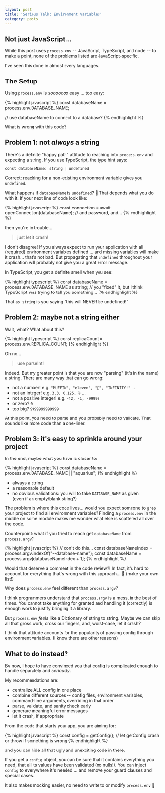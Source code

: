 ```yaml
---
layout: post
title: 'Serious Talk: Environment Variables'
category: posts
---
```

## Not just JavaScript...

While this post uses `process.env` -- JavaScript, TypeScript, and node -- to make a point, none of the problems
listed are JavaScript-specific.

I've seen this done in almost every languages.

## The Setup

Using `process.env` is _sooooooo_ easy ... too easy:

{% highlight javascript %}
const databaseName = process.env.DATABASE_NAME;

// use databaseName to connect to a database?
{% endhighlight %}

What is wrong with this code?

## Problem 1: not _always_ a string

There's a definite "happy path" attitude to reaching into `process.env` and expecting a string. If you use TypeScript, the type hint
says:

    const databaseName: string | undefined

Correct: reaching for a non-existing environment variable gives you `undefined`.

What happens if `databaseName` is `undefined`? 🤔 That depends what you do with it. If your next line of code look like:

{% highlight javascript %}
const connection = await openConnection(databaseName); // and password, and...
{% endhighlight %}

then you're in trouble...

> just let it crash!

I don't disagree! If you always expect to run your application with all
(required) environment variables defined ... and missing variables will make it
crash... that's not bad. But propagating that `undefined` throughout your
application will probably not give you a great error message.

In TypeScript, you get a definite smell when you see:

{% highlight typescript %}
const databaseName = process.env.DATABASE_NAME as string;
// you "fixed" it, but I think TypeScript was trying to tell you something...
{% endhighlight %}

That `as string` is you saying "this will NEVER be undefined!"  

## Problem 2: maybe not a string either

Wait, what? What about this?

{% highlight typescript %}
const replicaCount = process.env.REPLICA_COUNT;
{% endhighlight %}

Oh no...

> use parseInt!

Indeed. But my greater point is that you are now "parsing" (it's in the name) a string. There are many way that can go wrong:

- not a number! e.g. `"MUFFIN", "eleven", "🐴", "INFINITY!"` ...
- not an integer! e.g. `3.3, 0.125, ½` ...
- not a positive integer! e.g. `-42, -1, -99999`
- or zero? `0`
- too big? `9999999999999`

At this point, you need to parse and you probably need to validate. That sounds like more code than a one-liner.

## Problem 3: it's easy to sprinkle around your project

In the end, maybe what you have is closer to:

{% highlight javascript %}
const databaseName = process.env.DATABASE_NAME || "aquarius";
{% endhighlight %}

- always a string
- a reasonable default
- no obvious validations: you will to take `DATABASE_NAME` as given  
(even if an empty/blank string?)

The problem is where this code lives... would you expect someone to `grep` your
project to find all environment variables? Finding a `process.env` in the
middle on some module makes me wonder what else is scattered all over the code.

Counterpoint: what if you tried to reach get `databaseName` from `process.argv`?

{% highlight javascript %}
// don't do this...
const databaseNameIndex = process.argv.indexOf("--database-name");
const databaseName = process.argv[databaseNameIndex + 1];
{% endhighlight %}

Would that deserve a comment in the code review?! In fact, it's hard to account for everything that's wrong with this approach... 😬 (make your own list!)

Why does `process.env` feel different than `process.argv`?

I think programmers understand that `process.argv` is a mess, in the best of
times. You cannot take anything for granted and handling it (correctly) is
enough work to justify bringing it a library.

But `process.env` _feels_ like a Dictionary of string to string. Maybe we
can skip all that gross work, cross our fingers, and, worst-case, let it crash?

I think that attitude accounts for the popularity of passing config through environment variables. (I know there are other reasons)

## What to do instead?

By now, I hope to have convinced you that config is complicated enough to handle separately and _seriously_.

My recommendations are:
- centralize ALL config in one place
- combine different sources -- config files, environment variables, command-line arguments, overriding in that order
- parse, validate, and sanity check early
- generate meaningful error messages
- let it crash, if appropriate

From the code that starts your app, you are aiming for:

{% highlight javascript %}
const config = getConfig();
// let getConfig crash or throw if something is wrong
{% endhighlight %}

and you can hide all that ugly and unexciting code in there.

If you get a `config` object, you can be sure that it contains everything you
need, that all its values have been validated (no nulls!). You can inject
`config` to everywhere it's needed ... and remove your guard clauses and
special cases.

It also makes mocking easier, no need to write to or modify `process.env` 😬
